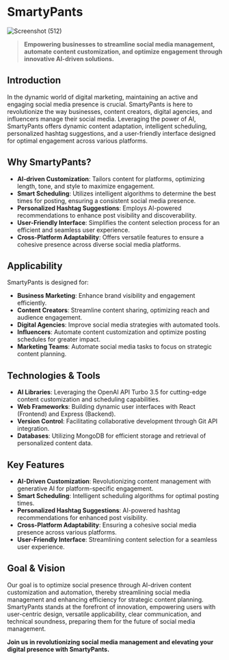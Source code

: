 # SmartyPants
![Screenshot (512)](https://github.com/Kill-Switch-OP/SmartyPants_Electrothon6.0/assets/97119511/a3b503d0-0940-41f1-9228-7efc81734be9)

> **Empowering businesses to streamline social media management, automate content customization, and optimize engagement through innovative AI-driven solutions.**

## Introduction

In the dynamic world of digital marketing, maintaining an active and engaging social media presence is crucial. SmartyPants is here to revolutionize the way businesses, content creators, digital agencies, and influencers manage their social media. Leveraging the power of AI, SmartyPants offers dynamic content adaptation, intelligent scheduling, personalized hashtag suggestions, and a user-friendly interface designed for optimal engagement across various platforms.

## Why SmartyPants?

- **AI-driven Customization**: Tailors content for platforms, optimizing length, tone, and style to maximize engagement.
- **Smart Scheduling**: Utilizes intelligent algorithms to determine the best times for posting, ensuring a consistent social media presence.
- **Personalized Hashtag Suggestions**: Employs AI-powered recommendations to enhance post visibility and discoverability.
- **User-Friendly Interface**: Simplifies the content selection process for an efficient and seamless user experience.
- **Cross-Platform Adaptability**: Offers versatile features to ensure a cohesive presence across diverse social media platforms.

## Applicability

SmartyPants is designed for:

- **Business Marketing**: Enhance brand visibility and engagement efficiently.
- **Content Creators**: Streamline content sharing, optimizing reach and audience engagement.
- **Digital Agencies**: Improve social media strategies with automated tools.
- **Influencers**: Automate content customization and optimize posting schedules for greater impact.
- **Marketing Teams**: Automate social media tasks to focus on strategic content planning.

## Technologies & Tools

- **AI Libraries**: Leveraging the OpenAI API Turbo 3.5 for cutting-edge content customization and scheduling capabilities.
- **Web Frameworks**: Building dynamic user interfaces with React (Frontend) and Express (Backend).
- **Version Control**: Facilitating collaborative development through Git API integration.
- **Databases**: Utilizing MongoDB for efficient storage and retrieval of personalized content data.

## Key Features

- **AI-Driven Customization**: Revolutionizing content management with generative AI for platform-specific engagement.
- **Smart Scheduling**: Intelligent scheduling algorithms for optimal posting times.
- **Personalized Hashtag Suggestions**: AI-powered hashtag recommendations for enhanced post visibility.
- **Cross-Platform Adaptability**: Ensuring a cohesive social media presence across various platforms.
- **User-Friendly Interface**: Streamlining content selection for a seamless user experience.

## Goal & Vision

Our goal is to optimize social presence through AI-driven content customization and automation, thereby streamlining social media management and enhancing efficiency for strategic content planning. SmartyPants stands at the forefront of innovation, empowering users with user-centric design, versatile applicability, clear communication, and technical soundness, preparing them for the future of social media management.

**Join us in revolutionizing social media management and elevating your digital presence with SmartyPants.**
